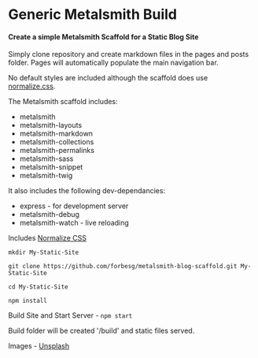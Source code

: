 # Generic Metalsmith Build

#### Create a simple Metalsmith Scaffold for a Static Blog Site

Simply clone repository and create markdown files in the pages and posts folder.
Pages will automatically populate the main navigation bar.

No default styles are included although the scaffold does use [normalize.css](https://necolas.github.io/normalize.css/).

The Metalsmith scaffold includes:

* metalsmith
* metalsmith-layouts
* metalsmith-markdown
* metalsmith-collections
* metalsmith-permalinks
* metalsmith-sass
* metalsmith-snippet
* metalsmith-twig

It also includes the following dev-dependancies:

* express - for development server
* metalsmith-debug
* metalsmith-watch - live reloading

Includes [Normalize CSS](https://necolas.github.io/normalize.css/)

`mkdir My-Static-Site`

`git clone https://github.com/forbesg/metalsmith-blog-scaffold.git My-Static-Site`

`cd My-Static-Site`

`npm install`

Build Site and Start Server - `npm start`

Build folder will be created '/build' and static files served.

Images - [Unsplash](https://unsplash.com/)
